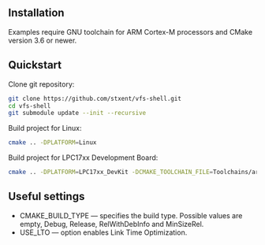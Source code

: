 Installation
------------

Examples require GNU toolchain for ARM Cortex-M processors and CMake version 3.6 or newer.

Quickstart
----------

Clone git repository:

```sh
git clone https://github.com/stxent/vfs-shell.git
cd vfs-shell
git submodule update --init --recursive
```

Build project for Linux:

```sh
cmake .. -DPLATFORM=Linux
```

Build project for LPC17xx Development Board:

```sh
cmake .. -DPLATFORM=LPC17xx_DevKit -DCMAKE_TOOLCHAIN_FILE=Toolchains/arm-none-eabi.cmake
```

Useful settings
----------

* CMAKE_BUILD_TYPE — specifies the build type. Possible values are empty, Debug, Release, RelWithDebInfo and MinSizeRel.
* USE_LTO — option enables Link Time Optimization.
